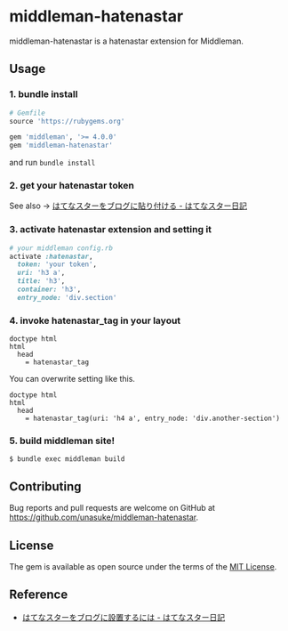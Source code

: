 # middleman-hatenastar

middleman-hatenastar is a hatenastar extension for Middleman.


## Usage
### 1. bundle install

```ruby
# Gemfile
source 'https://rubygems.org'

gem 'middleman', '>= 4.0.0'
gem 'middleman-hatenastar'
```

and run `bundle install`

### 2. get your hatenastar token

See also → [はてなスターをブログに貼り付ける - はてなスター日記](http://d.hatena.ne.jp/hatenastar/20070707/1184453490)

### 3. activate hatenastar extension and setting it

```ruby
# your middleman config.rb
activate :hatenastar,
  token: 'your token',
  uri: 'h3 a',
  title: 'h3',
  container: 'h3',
  entry_node: 'div.section'
```

### 4. invoke hatenastar_tag in your layout

```slim
doctype html
html
  head
    = hatenastar_tag
```

You can overwrite setting like this.

```slim
doctype html
html
  head
    = hatenastar_tag(uri: 'h4 a', entry_node: 'div.another-section')
```

### 5. build middleman site!

```shell
$ bundle exec middleman build
```

## Contributing

Bug reports and pull requests are welcome on GitHub at https://github.com/unasuke/middleman-hatenastar.


## License

The gem is available as open source under the terms of the [MIT License](http://opensource.org/licenses/MIT).

## Reference

- [はてなスターをブログに設置するには - はてなスター日記](http://d.hatena.ne.jp/hatenastar/20070707)
